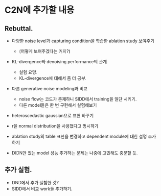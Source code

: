 # C2N에 추가할 내용

## Rebuttal.

- 다양한 noise level과 capturing condition을 학습한 ablation study 보여주기
    - (어떻게 보여주겠다는 거지?)

- KL-divergence와 denoising performance의 관계
    - 실험 요망.
    - KL-divergence에 대해서 좀 더 공부.

- 다른 generative noise modeling과 비교
    - noise flow는 코드가 존재하니 SIDD에서 training을 일단 시키기.
    - 다른 model들은 한 번 구현해서 실험해보기

- heteroscedastic gaussian으로 표현 바꾸기

- r을 normal distribution을 사용했다고 명시하기

- ablation study의 table 표현을 변경하고 dependent module에 대한 설명 추가하기

- DIDN만 있는 model 성능 추가하는 문제는 나중에 고민해도 충분할 듯.


## 추가 실험.

- DND에서 추가 실험한 것?
- SIDD에서 비교 work들 추가하기.
